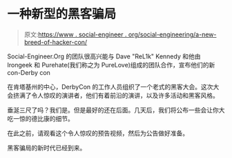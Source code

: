 # 一种新型的黑客骗局

> 原文:[https://www . social-engineer . org/social-engineering/a-new-breed-of-hacker-con/](https://www.social-engineer.org/social-engineering/a-new-breed-of-hacker-con/)

Social-Engineer.Org 的团队很高兴能与 Dave "ReL1k" Kennedy 和他由 Irongeek 和 Purehate(我们称之为 PureLove)组成的团队合作，宣布他们的新 con-Derby con

在肯塔基州的中心，DerbyCon 的工作人员组织了一个老式的黑客大会。这次大会挤满了令人惊叹的演讲者，他们有着前沿的演讲，以及许多活动和黑客风格。

垂涎三尺了吗？我们是。但是最好的还在后面。几天后，我们将公布一些会让你大吃一惊的德比康的细节。

在此之前，请观看这个令人惊叹的预告视频，然后为公告做好准备。

黑客骗局的新时代已经到来。